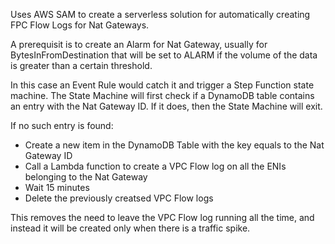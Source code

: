 Uses AWS SAM to create a serverless solution for automatically creating FPC Flow Logs for Nat Gateways.

A prerequisit is to create an Alarm for Nat Gateway, usually for BytesInFromDestination that will be set to ALARM if the volume of the data is greater than a certain threshold.

In this case an Event Rule would catch it and trigger a Step Function state machine.
The State Machine will first check if a DynamoDB table contains an entry with the Nat Gateway ID.
If it does, then the State Machine will exit.

If no such entry is found:
* Create a new item in the DynamoDB Table with the key equals to the Nat Gateway ID
* Call a Lambda function to create a VPC Flow log on all the ENIs belonging to the Nat Gateway
* Wait 15 minutes
* Delete the previously creatsed VPC Flow logs



This removes the need to leave the VPC Flow log running all the time, and instead it will be created only when there is a traffic spike.
